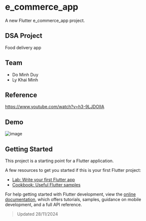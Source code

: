 # e_commerce_app
A new Flutter e_commerce_app project.

## DSA Project
Food delivery app

## Team
- Do Minh Duy
- Ly Khai Minh

## Reference
https://www.youtube.com/watch?v=h3-9LJDOlIA

## Demo
![image](https://github.com/user-attachments/assets/9ec73036-20e6-4be4-98bd-ed898e0fe4a1)


## Getting Started

This project is a starting point for a Flutter application.

A few resources to get you started if this is your first Flutter project:

- [Lab: Write your first Flutter app](https://docs.flutter.dev/get-started/codelab)
- [Cookbook: Useful Flutter samples](https://docs.flutter.dev/cookbook)

For help getting started with Flutter development, view the
[online documentation](https://docs.flutter.dev/), which offers tutorials,
samples, guidance on mobile development, and a full API reference.

> Updated 28/11/2024

